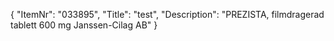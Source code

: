 {
  "ItemNr": "033895",
  "Title": "test",
  "Description": "PREZISTA, filmdragerad tablett 600 mg Janssen-Cilag AB"
}